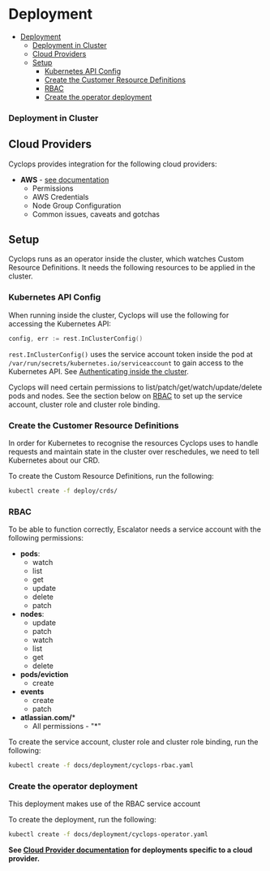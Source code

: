 # Deployment

- [Deployment](#deployment)
    - [Deployment in Cluster](#deployment-in-cluster)
  - [Cloud Providers<a name="cloud-provider"></a>](#cloud-providersa-name%22cloud-provider%22a)
  - [Setup](#setup)
    - [Kubernetes API Config](#kubernetes-api-config)
    - [Create the Customer Resource Definitions](#create-the-customer-resource-definitions)
    - [RBAC<a name="rbac"></a>](#rbaca-name%22rbac%22a)
    - [Create the operator deployment](#create-the-operator-deployment)

### Deployment in Cluster

## Cloud Providers<a name="cloud-provider"></a>

Cyclops provides integration for the following cloud providers:

 - **AWS** - [see documentation](./aws/README.md)
   - Permissions
   - AWS Credentials
   - Node Group Configuration
   - Common issues, caveats and gotchas

## Setup

Cyclops runs as an operator inside the cluster, which watches Custom Resource Definitions. It needs the following resources to be applied in the cluster.

### Kubernetes API Config

When running inside the cluster, Cyclops will use the following for accessing the Kubernetes API:

```go
config, err := rest.InClusterConfig()
``` 

`rest.InClusterConfig()` uses the service account token inside the pod at 
`/var/run/secrets/kubernetes.io/serviceaccount` to gain access to the Kubernetes API. See 
[Authenticating inside the cluster](https://github.com/kubernetes/client-go/tree/master/examples/in-cluster-client-configuration).

Cyclops will need certain permissions to list/patch/get/watch/update/delete pods and nodes. See the section below on 
[RBAC](#rbac) to set up the service account, cluster role and cluster role binding.

### Create the Customer Resource Definitions 

In order for Kubernetes to recognise the resources Cyclops uses to handle requests and maintain state in the cluster over reschedules, we need to tell Kubernetes about our CRD.

To create the Custom Resource Definitions, run the following:

```bash
kubectl create -f deploy/crds/
```

### RBAC<a name="rbac"></a>

To be able to function correctly, Escalator needs a service account with the following permissions:

- **pods**:
  - watch
  - list
  - get
  - update
  - delete
  - patch
- **nodes**: 
  - update
  - patch
  - watch
  - list
  - get
  - delete
- **pods/eviction**
  - create
- **events**
  - create
  - patch
- **atlassian.com/***
  - All permissions - "*"
    
To create the service account, cluster role and cluster role binding, run the following:


```bash
kubectl create -f docs/deployment/cyclops-rbac.yaml
```

### Create the operator deployment

This deployment makes use of the RBAC service account

To create the deployment, run the following:
```bash
kubectl create -f docs/deployment/cyclops-operator.yaml
```

**See [Cloud Provider documentation](#cloud-provider) for deployments specific to a cloud provider.**
